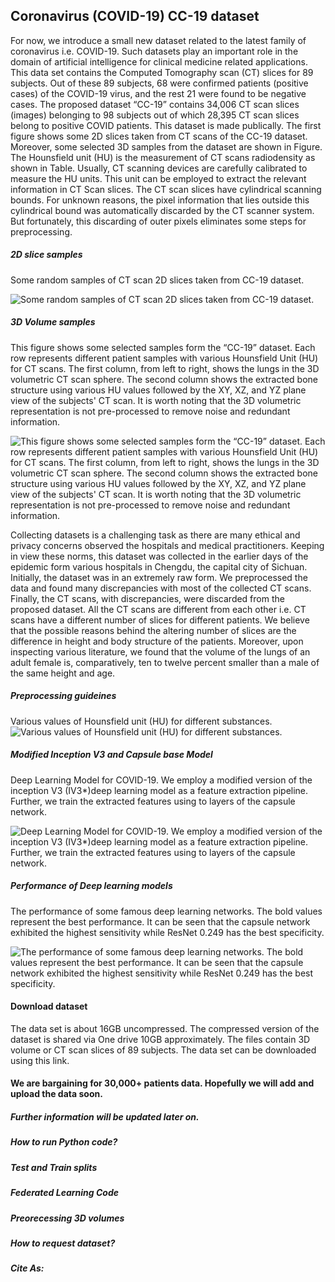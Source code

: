 ## Coronavirus (COVID-19) CC-19 dataset 

For now, we introduce a small new dataset related to the latest family of coronavirus i.e. COVID-19. Such datasets play an important role in the domain of artificial intelligence for clinical medicine related applications. This data set contains the Computed Tomography scan (CT) slices for 89 subjects. Out of these 89 subjects, 68 were confirmed patients (positive cases) of the COVID-19 virus, and the rest 21 were found to be negative cases. The proposed dataset  “CC-19” contains 34,006 CT scan slices (images) belonging to 98 subjects out of which 28,395 CT scan slices belong to positive COVID patients. This dataset is made publically. The first figure shows some 2D slices taken from CT scans of the CC-19 dataset. Moreover, some selected 3D samples from the dataset are shown in Figure. The Hounsfield unit (HU) is the measurement of CT scans radiodensity as shown in Table. Usually, CT scanning devices are carefully calibrated to measure the HU units. This unit can be employed to extract the relevant information in CT Scan slices. The CT scan slices have cylindrical scanning bounds. For unknown reasons, the pixel information that lies outside this cylindrical bound was automatically discarded by the CT scanner system. But fortunately, this discarding of outer pixels eliminates some steps for preprocessing.

##### 2D slice samples
Some random samples of  CT scan 2D slices taken from CC-19 dataset.


![Some random samples of  CT scan 2D slices taken from CC-19 dataset.](https://github.com/abdkhanstd/COVID-19/blob/master/Images/2.png)


##### 3D Volume samples 
This figure shows some selected samples form the “CC-19” dataset.  Each row represents different patient samples with various Hounsfield Unit (HU) for CT scans. The first column, from left to right, shows the lungs in the 3D volumetric CT scan sphere.  The second column shows the extracted bone structure using various HU values followed by the XY, XZ, and YZ plane view of the subjects' CT scan. It is worth noting that the 3D volumetric representation is not pre-processed to remove noise and redundant information.


![This figure shows some selected samples form the “CC-19” dataset.  Each row represents different patient samples with various Hounsfield Unit (HU) for CT scans. The first column, from left to right, shows the lungs in the 3D volumetric CT scan sphere.  The second column shows the extracted bone structure using various HU values followed by the XY, XZ, and YZ plane view of the subjects' CT scan. It is worth noting that the 3D volumetric representation is not pre-processed to remove noise and redundant information.](https://github.com/abdkhanstd/COVID-19/blob/master/Images/1.png)

Collecting datasets is a challenging task as there are many ethical and privacy concerns observed the hospitals and medical practitioners. Keeping in view these norms, this dataset was collected in the earlier days of the epidemic form various hospitals in Chengdu, the capital city of Sichuan. Initially,  the dataset was in an extremely raw form. We preprocessed the data and found many discrepancies with most of the collected CT scans. Finally, the CT scans, with discrepancies, were discarded from the proposed dataset. All the CT scans are different from each other i.e. CT scans have a different number of slices for different patients. We believe that the possible reasons behind the altering number of slices are the difference in height and body structure of the patients. Moreover, upon inspecting various literature, we found that the volume of the lungs of an adult female is, comparatively, ten to twelve percent smaller than a male of the same height and age.


##### Preprocessing guideines
Various values of Hounsfield unit (HU) for different substances.
![Various values of Hounsfield unit (HU) for different substances.](https://github.com/abdkhanstd/COVID-19/blob/master/Images/3.png)

##### Modified Inception V3 and Capsule base Model
Deep Learning Model for COVID-19. We employ a modified version of the inception V3 (IV3*)deep learning model as a feature extraction pipeline. Further,
we train the extracted features using to layers of the capsule network.

![Deep Learning Model for COVID-19. We employ a modified version of the inception V3 (IV3*)deep learning model as a feature extraction pipeline. Further,
we train the extracted features using to layers of the capsule network.](https://github.com/abdkhanstd/COVID-19/blob/master/Images/5.png)
##### Performance of Deep learning models
The performance of some famous deep learning networks. The bold values represent the best performance. It can be seen that the capsule network exhibited the highest sensitivity while ResNet 0.249 has the best specificity.

![The performance of some famous deep learning networks. The bold values represent the best performance. It can be seen that the capsule network exhibited the highest sensitivity while ResNet 0.249 has the best specificity.](https://github.com/abdkhanstd/COVID-19/blob/master/Images/4.png)

#### Download dataset
The data set is about 16GB uncompressed. The compressed version of the dataset is shared via One drive 10GB approximately. The files contain 3D volume or CT scan slices of 89 subjects. The data set can be downloaded using this link.

#### We are bargaining for 30,000+ patients data. Hopefully we will add and upload the data soon.


##### Further information will be updated later on.
##### How to run Python code?
##### Test and Train splits
##### Federated Learning Code
##### Preorecessing 3D volumes
##### How to request dataset?
##### Cite As:
